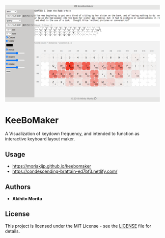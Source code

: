 ![](img/cap-01.png)
# KeeBoMaker

A Visualization of keydown frequency, and intended to function as interactive keyboard layout maker.

## Usage

* https://moriakijp.github.io/keebomaker
* https://condescending-brattain-ed7bf3.netlify.com/

## Authors

* **Akihito Morita**

## License

This project is licensed under the MIT License - see the [LICENSE](LICENSE) file for details.
